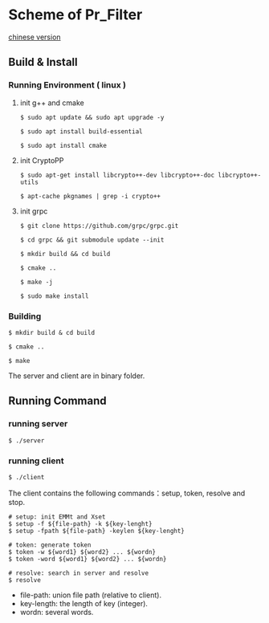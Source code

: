 # Scheme of Pr_Filter

[chinese version](./README.CN.md)

## Build & Install

### Running Environment ( linux )

1. init g++ and cmake
    ```
    $ sudo apt update && sudo apt upgrade -y

    $ sudo apt install build-essential

    $ sudo apt install cmake
    ```
2. init CryptoPP
    ```
    $ sudo apt-get install libcrypto++-dev libcrypto++-doc libcrypto++-utils

    $ apt-cache pkgnames | grep -i crypto++ 
    ```
3. init grpc
    ```
    $ git clone https://github.com/grpc/grpc.git 

    $ cd grpc && git submodule update --init

    $ mkdir build && cd build

    $ cmake ..

    $ make -j

    $ sudo make install
    ```
### Building
```
$ mkdir build & cd build

$ cmake ..

$ make
```
The server and client are in binary folder.

## Running Command

### running server
```
$ ./server
```

### running client
```
$ ./client
```

The client contains the following commands：setup, token, resolve and stop.
```
# setup: init EMMt and Xset
$ setup -f ${file-path} -k ${key-lenght}
$ setup -fpath ${file-path} -keylen ${key-lenght}

# token: generate token
$ token -w ${word1} ${word2} ... ${wordn}
$ token -word ${word1} ${word2} ... ${wordn}

# resolve: search in server and resolve
$ resolve
```
- file-path: union file path (relative to client).
- key-length: the length of key (integer).
- wordn: several words.